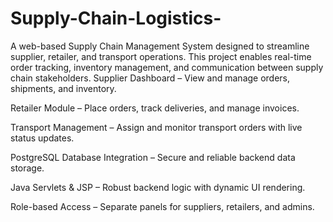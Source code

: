 # Supply-Chain-Logistics-
A web-based Supply Chain Management System designed to streamline supplier, retailer, and transport operations. This project enables real-time order tracking, inventory management, and communication between supply chain stakeholders.
Supplier Dashboard – View and manage orders, shipments, and inventory.

Retailer Module – Place orders, track deliveries, and manage invoices.

Transport Management – Assign and monitor transport orders with live status updates.

PostgreSQL Database Integration – Secure and reliable backend data storage.

Java Servlets & JSP – Robust backend logic with dynamic UI rendering.

Role-based Access – Separate panels for suppliers, retailers, and admins.
